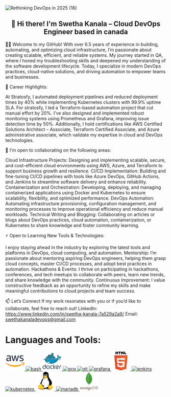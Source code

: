![Rethinking DevOps in 2025 (16)](https://github.com/user-attachments/assets/a6a97785-b502-48b0-89c4-ad6619c75d72)

<h2 align="center">👋 Hi there! I'm Swetha Kanala – Cloud DevOps Engineer based in canada</h2>

👨‍💻  Welcome to my GitHub! With over 6.5 years of experience in building, automating, and optimizing cloud infrastructure, I’m passionate about creating scalable, efficient, and reliable systems. My journey started in QA, where I honed my troubleshooting skills and deepened my understanding of the software development lifecycle. Today, I specialize in modern DevOps practices, cloud-native solutions, and driving automation to empower teams and businesses.

🌟 Career Highlights:

At Stratosfy, I automated deployment pipelines and reduced deployment times by 40% while implementing Kubernetes clusters with 99.9% uptime SLA.
For stratosfy, I led a Terraform-based automation project that cut manual effort by 20%.
I’ve also designed and implemented robust monitoring systems using Prometheus and Grafana, improving issue detection time by 50%.
Additionally, I hold certifications like AWS Certified Solutions Architect – Associate, Terraform Certified Associate, and Azure administrative associate, which validate my expertise in cloud and DevOps technologies.

🤝 I'm open to collaborating on the following areas:

Cloud Infrastructure Projects: Designing and implementing scalable, secure, and cost-efficient cloud environments using AWS, Azure, and Terraform to support business growth and resilience.
CI/CD Implementation: Building and fine-tuning CI/CD pipelines with tools like Azure DevOps, GitHub Actions, and Jenkins to streamline software delivery and enhance reliability.
Containerization and Orchestration: Developing, deploying, and managing containerized applications using Docker and Kubernetes to ensure scalability, flexibility, and optimized performance.
DevOps Automation: Automating infrastructure provisioning, configuration management, and monitoring processes to improve operational efficiency and reduce manual workloads.
Technical Writing and Blogging: Collaborating on articles or blogs about DevOps practices, cloud automation, containerization, or Kubernetes to share knowledge and foster community learning.

⚡ Open to Learning New Tools & Technologies: 

I enjoy staying ahead in the industry by exploring the latest tools and platforms in DevOps, cloud computing, and automation.
Mentorship: I’m passionate about mentoring aspiring DevOps engineers, helping them grasp cloud concepts, master CI/CD processes, and adopt best practices in automation.
Hackathons & Events: I thrive on participating in hackathons, conferences, and tech meetups to collaborate with peers, learn new trends, and share knowledge with the community.
Continuous Improvement: I value constructive feedback as an opportunity to refine my skills and make meaningful contributions to cloud projects and team success.

📫 Let’s Connect
If my work resonates with you or if you’d like to collaborate, feel free to reach out!
LinkedIn: https://www.linkedin.com/in/swetha-kanala-7a529a2a9/
Email: swethakanaladevops@gmail.com


<h1 align="left">Languages and Tools:</h1>
<p align="left"> <a href="https://aws.amazon.com" target="_blank" rel="noreferrer"> <img src="https://raw.githubusercontent.com/devicons/devicon/master/icons/amazonwebservices/amazonwebservices-original-wordmark.svg" alt="aws" width="60" height="60"/> </a> <a href="https://www.gnu.org/software/bash/" target="_blank" rel="noreferrer"> <img src="https://www.vectorlogo.zone/logos/gnu_bash/gnu_bash-icon.svg" alt="bash" width="60" height="60"/> </a> <a href="https://www.docker.com/" target="_blank" rel="noreferrer"> <img src="https://raw.githubusercontent.com/devicons/devicon/master/icons/docker/docker-original-wordmark.svg" alt="docker" width="60" height="60"/> </a> <a href="https://cloud.google.com" target="_blank" rel="noreferrer"> <img src="https://www.vectorlogo.zone/logos/google_cloud/google_cloud-icon.svg" alt="gcp" width="60" height="60"/> </a> <a href="https://git-scm.com/" target="_blank" rel="noreferrer"> <img src="https://www.vectorlogo.zone/logos/git-scm/git-scm-icon.svg" alt="git" width="60" height="60"/> </a> <a href="https://grafana.com" target="_blank" rel="noreferrer"> <img src="https://www.vectorlogo.zone/logos/grafana/grafana-icon.svg" alt="grafana" width="60" height="60"/> </a> <a href="https://www.w3.org/html/" target="_blank" rel="noreferrer"> <img src="https://raw.githubusercontent.com/devicons/devicon/master/icons/html5/html5-original-wordmark.svg" alt="html5" width="60" height="60"/> </a> <a href="https://www.jenkins.io" target="_blank" rel="noreferrer"> <img src="https://www.vectorlogo.zone/logos/jenkins/jenkins-icon.svg" alt="jenkins" width="60" height="60"/> </a> <a href="https://kubernetes.io" target="_blank" rel="noreferrer"> <img src="https://www.vectorlogo.zone/logos/kubernetes/kubernetes-icon.svg" alt="kubernetes" width="60" height="60"/> </a> <a href="https://www.linux.org/" target="_blank" rel="noreferrer"> <img src="https://raw.githubusercontent.com/devicons/devicon/master/icons/linux/linux-original.svg" alt="linux" width="60" height="60"/> </a> <a href="https://mariadb.org/" target="_blank" rel="noreferrer"> <img src="https://www.vectorlogo.zone/logos/mariadb/mariadb-icon.svg" alt="mariadb" width="60" height="60"/> </a> <a href="https://www.mongodb.com/" target="_blank" rel="noreferrer"> <img src="https://raw.githubusercontent.com/devicons/devicon/master/icons/mongodb/mongodb-original-wordmark.svg" alt="mongodb" width="60" height="60"/> </a> 





